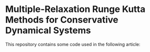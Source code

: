 # Multiple-Relaxation Runge Kutta Methods for Conservative Dynamical Systems

This repository contains some code used in the following article:

